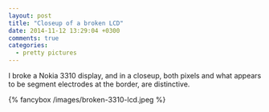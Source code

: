 ```yaml
---
layout: post
title: "Closeup of a broken LCD"
date: 2014-11-12 13:29:04 +0300
comments: true
categories:
  - pretty pictures
---
```


I broke a Nokia 3310 display, and in a closeup, both pixels and what appears to be segment electrodes at the border, are distinctive.

<!--more-->

{% fancybox /images/broken-3310-lcd.jpeg %}
